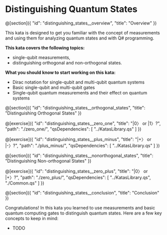 # Distinguishing Quantum States

@[section]({
    "id": "distinguishing_states__overview",
    "title": "Overview"
})

This kata is designed to get you familiar with the concept of measurements and using them for analyzing quantum states and with Q# programming.

**This kata covers the following topics:**

- single-qubit measurements,
- distinguishing orthogonal and non-orthogonal states.

**What you should know to start working on this kata:**

- Dirac notation for single-qubit and multi-qubit quantum systems
- Basic single-qubit and multi-qubit gates
- Single-qubit quantum measurements and their effect on quantum systems

@[section]({
    "id": "distinguishing_states__orthogonal_states",
    "title": "Distinguishing Orthogonal States"
})

@[exercise]({
    "id": "distinguishing_states__zero_one",
    "title": "|0〉 or |1〉?",
    "path": "./zero_one/",
    "qsDependencies": [
        "../KatasLibrary.qs"
    ]
})

@[exercise]({
    "id": "distinguishing_states__plus_minus",
    "title": "|+〉 or |-〉?",
    "path": "./plus_minus/",
    "qsDependencies": [
        "../KatasLibrary.qs"
    ]
})

@[section]({
    "id": "distinguishing_states__nonorthogonal_states",
    "title": "Distinguishing Non-orthogonal States"
})

@[exercise]({
    "id": "distinguishing_states__zero_plus",
    "title": "|0〉 or |+〉?",
    "path": "./zero_plus/",
    "qsDependencies": [
        "../KatasLibrary.qs",
        "./Common.qs"
    ]
})

@[section]({
    "id": "distinguishing_states__conclusion",
    "title": "Conclusion"
})

Congratulations! In this kata you learned to use measurements and basic quantum computing gates to distinguish quantum states. Here are a few key concepts to keep in mind:

- TODO
